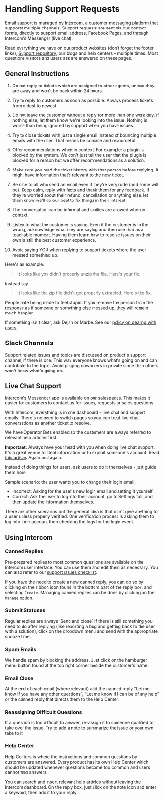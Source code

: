 # Handling Support Requests

Email support is managed by [Intercom](https://app.intercom.io), a customer messaging platform that supports multiple channels. Support requests are sent via our contact forms, directly to support email address, Facebook Pages, and through Intercom's Messenger (live chat).

Read everything we have on our product websites (don’t forget the footer links), [Support repository](https://github.com/niteoweb/support/), our blogs and help centers – multiple times. Most questions visitors and users ask are answered on these pages.

## General Instructions

1. Do not reply to tickets which are assigned to other agents, unless they are away and won't be back within 24 hours.

2. Try to reply to customers as soon as possible. Always process tickets from oldest to newest.

3. Do not leave the customer without a reply for more than one work day. If nothing else, let them know we're looking into the issue. Nothing is worse than being ignored by support when you have issues.

4. Try to close tickets with just a single email instead of bouncing multiple emails with the user. That means be concise and resourceful.

5. Offer recommendations when in context. For example: a plugin is blocked by the system. We don't just tell the user that the plugin is blocked for a reason but we offer recommendations as a solution.

6. Make sure you read the ticket history with that person before replying. It might have information that’s relevant to the new ticket.

7. Be nice to all who send an email even if they’re very rude (and some will be). Keep calm, reply with facts and thank them for any feedback. If they’re worried about their refund, cancellation or anything else, let them know we’ll do our best to fix things in their interest.

8. The conversation can be informal and smilies are allowed when in context.

9. Listen to what the customer is saying. Even if the customer is in the wrong, acknowledge what they are saying and then use that as a teachable moment. Having them learn how to resolve issues on their own is still the best customer experience.

10. Avoid saying YOU when replying to support tickets where the user messed something up.

Here's an example.

> It looks like you didn't properly unzip the file. Here's your fix.

Instead say

> It looks like the zip file didn't get properly extracted. Here's the fix.

People hate being made to feel stupid. If you remove the person from the response as if someone or something else messed up, they will remain much happier.

If something isn't clear, ask Dejan or Marbe. See our [policy on dealing with users](https://github.com/niteoweb/support/blob/master/EBN/dealing-with-users.md).

## Slack Channels

Support related issues and topics are discussed on product's support channel, if there is one. This way everyone knows what's going on and can contribute to the topic. Avoid pinging coworkers in private since then others won't know what's going on.

## Live Chat Support

Intercom's Messenger app is available on our salespages. This makes it easier for customers to contact us for issues, requests or sales questions.

With Intercom, everything is in one dashboard - live chat and support emails. There's no need to switch pages so you can treat live chat conversations as another ticket to resolve. 

We have Operator Bots enabled so the customers are always referred to relevant help articles first.

**Important:** Always have your head with you when doing live chat support. It's a great venue to steal information or to exploit someone's account. Read [this article](https://medium.com/@espringe/amazon-s-customer-service-backdoor-be375b3428c4#.gspnzg3id). Again and again.

Instead of doing things for users, ask users to do it themselves - just guide them how.

Sample scenario: the user wants you to change their login email.

* Incorrect: Asking for the user's new login email and setting it yourself.
* Correct: Ask the user to log into their account, go to Settings tab, and then update the information themselves.

There are other scenarios but the general idea is that don't give anything to a user unless properly verified. One verification process is asking them to log into their account then checking the logs for the login event.

## Using Intercom

### Canned Replies

Pre-prepared replies to most common questions are available on the Intercom user interface. You can use them and edit them as necessary. You can also refer to our [support issues checklist](https://github.com/niteoweb/support/blob/master/EBN/support-tickets.md).

If you have the need to create a new canned reply, you can do so by clicking on the ribbon icon found in the bottom part of the reply box, and selecting `Create`. Managing canned replies can be done by clicking on the `Manage` option.

### Submit Statuses

Regular replies are always ‘Send and close’. If there is still something you need to do after replying (like reporting a bug and getting back to the user with a solution), click on the dropdown menu and send with the appropriate snooze time.

### Spam Emails

We handle spam by blocking the address. Just click on the hamburger menu button found at the top right corner beside the customer's name.

### Email Close

At the end of each email (where relevant) add the canned reply “Let me know if you have any other questions”, “Let me know if I can be of any help” or the canned reply that directs them to the Help Center.

### Reassigning Difficult Questions

If a question is too difficult to answer, re-assign it to someone qualified to take over the issue. Try to add a note to summarize the issue or your own take to it.

### Help Center

Help Centers is where the instructions and common questions by customers are answered. Every product has its own Help Center which should be updated whenever questions become too common and users cannot find answers.

You can search and insert relevant help articles without leaving the Intercom dashboard. On the reply box, just click on the note icon and enter a keyword, then add it to your reply.
